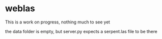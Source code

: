weblas
========

This is a work on progress, nothing much to see yet

the data folder is empty, but server.py expects a serpent.las file to be there
